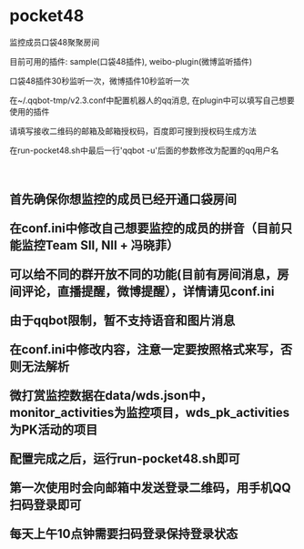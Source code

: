 # pocket48
监控成员口袋48聚聚房间

<p>目前可用的插件: sample(口袋48插件), weibo-plugin(微博监听插件)</p>

<p>口袋48插件30秒监听一次，微博插件10秒监听一次</p>

<p>在~/.qqbot-tmp/v2.3.conf中配置机器人的qq消息, 在plugin中可以填写自己想要使用的插件</p>
<p>请填写接收二维码的邮箱及邮箱授权码，百度即可搜到授权码生成方法</p>
<p>在run-pocket48.sh中最后一行'qqbot -u'后面的参数修改为配置的qq用户名</p>
 
<h2>首先确保你想监控的成员已经开通口袋房间</p>
<p>在conf.ini中修改自己想要监控的成员的拼音（目前只能监控Team SII, NII + 冯晓菲）</p>
<p>可以给不同的群开放不同的功能(目前有房间消息，房间评论，直播提醒，微博提醒），详情请见conf.ini</p>
<p>由于qqbot限制，暂不支持语音和图片消息</p>
<p>在conf.ini中修改内容，注意一定要按照格式来写，否则无法解析</p>


<p>微打赏监控数据在data/wds.json中，monitor_activities为监控项目，wds_pk_activities为PK活动的项目</p>


<p>配置完成之后，运行run-pocket48.sh即可</p>
<p>第一次使用时会向邮箱中发送登录二维码，用手机QQ扫码登录即可</p>
<p>每天上午10点钟需要扫码登录保持登录状态</p>

